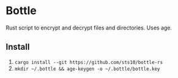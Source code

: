 # Bottle

Rust script to encrypt and decrypt files and directories. Uses age.

## Install

1. `cargo install --git https://github.com/sts10/bottle-rs`
2. `mkdir ~/.bottle && age-keygen -o ~/.bottle/bottle.key`

